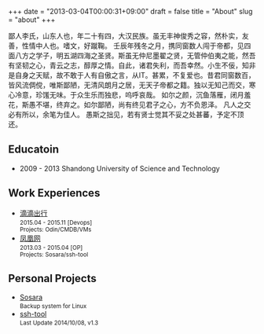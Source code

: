+++
date = "2013-03-04T00:00:31+09:00"
draft = false
title = "About"
slug = "about"
+++

鄙人李氏，山东人也，年二十有四，大汉民族。虽无丰神俊秀之容，然朴实，友善，性情中人也。嗜文，好蹴鞠。
壬辰年残冬之月，携同窗数人闯于帝都，见四面八方之学子，明五湖四海之圣贤。斯虽无仲尼墨翟之贤，无管仲伯夷之能，然吾有坚韧之心，青云之志，醇厚之情。自此，诸君失利，而吾幸然。小生不佞，知非是自身之天赋，故不敢于人有自傲之言，从IT。甚累，不复爱也。昔君同窗数百，皆风流倜傥，唯斯鄙陋，无清风朗月之居，无天子帝都之籍。独以无知己而交，寒心冷意，珍馐无味。于众生乐而独悲，呜呼哀哉。
如尔之颜，沉鱼落雁，闭月羞花，斯愚不堪，终弃之。如尔鄙陋，尚有终见君子之心，方不负恩泽。
凡人之交必有所以，余笔为佳人。
愚斯之拙见，若有贤士觉其不妥之处甚蕃，予定不顶还。

## Educatoin

* 2009 - 2013 Shandong University of Science and Technology

## Work Experiences

<ul>
<li><a href="" target="_blank">滴滴出行</a><br>
<small>2015.04 - 2015.11 [Devops] <br>
Projects: Odin/CMDB/VMs</small></li>
<li><a href="" target="_blank">凤凰网</a><br>
<small>2013.03 - 2015.04 [OP]<br> 
Projects: Sosara/ssh-tool</small></li>
</ul>

## Personal Projects


<ul>
<li><a href="" target="_blank">Sosara</a><br>
<small>Backup system for Linux</small></li>
<li><a href="" target="_blank">ssh-tool</a><br>
<small>Last Update 2014/10/08, v1.3</small></li>
</ul>

